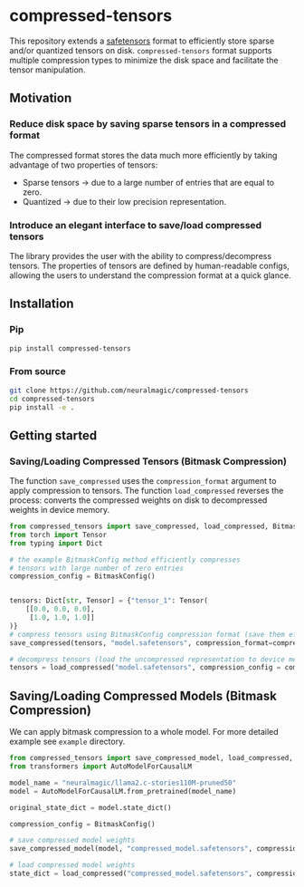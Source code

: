 # compressed-tensors

This repository extends a [safetensors](https://github.com/huggingface/safetensors) format to efficiently store sparse and/or quantized tensors on disk. `compressed-tensors` format supports multiple compression types to minimize the disk space and facilitate the tensor manipulation.

## Motivation

### Reduce disk space by saving sparse tensors in a compressed format

The compressed format stores the data much more efficiently by taking advantage of two properties of tensors:

- Sparse tensors -> due to a large number of entries that are equal to zero.
- Quantized -> due to their low precision representation.

### Introduce an elegant interface to save/load compressed tensors

The library provides the user with the ability to compress/decompress tensors. The properties of tensors are defined by human-readable configs, allowing the users to understand the compression format at a quick glance.

## Installation

### Pip

```bash
pip install compressed-tensors
```

### From source

```bash
git clone https://github.com/neuralmagic/compressed-tensors
cd compressed-tensors
pip install -e .
```

## Getting started

### Saving/Loading Compressed Tensors (Bitmask Compression)

The function `save_compressed` uses the `compression_format` argument to apply compression to tensors.
The function `load_compressed` reverses the process: converts the compressed weights on disk to decompressed weights in device memory.

```python
from compressed_tensors import save_compressed, load_compressed, BitmaskConfig
from torch import Tensor
from typing import Dict

# the example BitmaskConfig method efficiently compresses 
# tensors with large number of zero entries 
compression_config = BitmaskConfig()


tensors: Dict[str, Tensor] = {"tensor_1": Tensor(
    [[0.0, 0.0, 0.0], 
     [1.0, 1.0, 1.0]]
)}
# compress tensors using BitmaskConfig compression format (save them efficiently on disk)
save_compressed(tensors, "model.safetensors", compression_format=compression_config.format)

# decompress tensors (load the uncompressed representation to device memory)
tensors = load_compressed("model.safetensors", compression_config = compression_config)
```

## Saving/Loading Compressed Models (Bitmask Compression)

We can apply bitmask compression to a whole model. For more detailed example see `example` directory.
```python
from compressed_tensors import save_compressed_model, load_compressed, BitmaskConfig
from transformers import AutoModelForCausalLM

model_name = "neuralmagic/llama2.c-stories110M-pruned50"
model = AutoModelForCausalLM.from_pretrained(model_name)

original_state_dict = model.state_dict()

compression_config = BitmaskConfig()

# save compressed model weights
save_compressed_model(model, "compressed_model.safetensors", compression_format=compression_config.format)

# load compressed model weights
state_dict = load_compressed("compressed_model.safetensors", compression_config)
```
